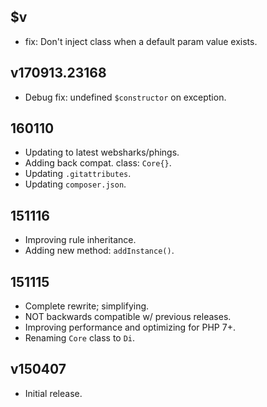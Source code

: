 ## $v

- fix: Don't inject class when a default param value exists.

## v170913.23168

- Debug fix: undefined `$constructor` on exception.

## 160110

- Updating to latest websharks/phings.
- Adding back compat. class: `Core{}`.
- Updating `.gitattributes`.
- Updating `composer.json`.

## 151116

- Improving rule inheritance.
- Adding new method: `addInstance()`.

## 151115

- Complete rewrite; simplifying.
- NOT backwards compatible w/ previous releases.
- Improving performance and optimizing for PHP 7+.
- Renaming `Core` class to `Di`.

## v150407

- Initial release.
